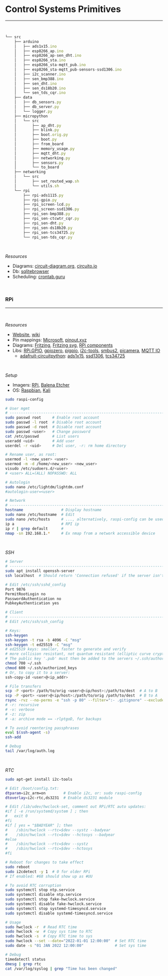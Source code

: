 # Control Systems Primitives
---

<br />

```ts
└── src
    ├── arduino
    │   ├── ads1x15.ino
    │   ├── esp8266_ap.ino
    │   ├── esp8266_ap-sen_dht.ino
    │   ├── esp8266_sta.ino
    │   ├── esp8266_sta-mqtt_pub.ino
    │   ├── esp8266_sta-mqtt_pub-sensors-ssd1306.ino
    │   ├── i2c_scanner.ino
    │   ├── sen_bmp388.ino
    │   ├── sen_dht.ino
    │   ├── sen_ds18b20.ino
    │   └── sen_tds_cqr.ino
    ├── data
    │   ├── db_sensors.py
    │   ├── db_server.py
    │   └── logger.py
    ├── micropython
    │   └── src
    │       ├── ap_dht.py
    │       ├── blink.py
    │       ├── boot.orig.py
    │       ├── boot.py
    │       ├── from_board
    │       ├── memory_usage.py
    │       ├── mqtt_dht.py
    │       ├── networking.py
    │       ├── sensors.py
    │       └── to_board
    ├── networking
    │   └── src
    │       ├── set_routed_wap.sh
    │       └── utils.sh
    └── rpi
        ├── rpi-ads1115.py
        ├── rpi-gpio.py
        ├── rpi_screen-lcd.py
        ├── rpi_screen-ssd1306.py
        ├── rpi_sen-bmp388.py
        ├── rpi_sen-ctcwtr_cqr.py
        ├── rpi_sen-dht.py
        ├── rpi_sen-ds18b20.py
        ├── rpi_sen-tcs34725.py
        └── rpi_sen-tds_cqr.py
```

<br />

*Resources*
- Diagrams: [circuit-diagram.org](<https://www.circuit-diagram.org/editor/>), [circuito.io](<https://www.circuito.io/>)
- Db: [sqlitebrowser](<https://github.com/sqlitebrowser/sqlitebrowser>)
- Scheduling: [crontab.guru](<https://crontab.guru/>)

<br />

### RPi
---

<br />

*Resources*
- [Website](<https://www.raspberrypi.org/>), [wiki](<https://en.wikipedia.org/wiki/Raspberry_Pi>)
- Pin mappings: [Microsoft](<https://docs.microsoft.com/en-us/windows/iot-core/learn-about-hardware/pinmappings/pinmappingsrpi>), [pinout.xyz](<https://pinout.xyz/>)
- Diagrams: [Fritzing](<https://github.com/fritzing/fritzing-app>), [Fritzing svg](<https://github.com/fritzing/fritzing-parts/tree/master/svg/core/breadboard>), [RPi components](<https://github.com/raspberrypilearning/components>)
- Libs: [RPi.GPIO](<https://pypi.org/project/RPi.GPIO/>), [gpiozero](<https://github.com/gpiozero/gpiozero>), [pigpio](<https://github.com/joan2937/pigpio>), [i2c-tools](<https://packages.debian.org/buster/utils/i2c-tools>), [smbus2](<https://github.com/kplindegaard/smbus2>), [picamera](<https://github.com/picamera>), [MQTT IO](<https://github.com/flyte/mqtt-io>)
  - [adafruit-circuitpython](<https://github.com/adafruit/circuitpython>): [ads1x15](<https://github.com/adafruit/Adafruit_CircuitPython_ADS1x15>), [ssd1306](<https://github.com/adafruit/Adafruit_CircuitPython_SSD1306>), [tcs34725](<https://github.com/adafruit/Adafruit_CircuitPython_TCS34725>)

<br />

*Setup*
- Imagers: [RPi](<https://www.raspberrypi.org/software/>), [Balena Etcher](<https://www.balena.io/etcher/>)
- OS: [Raspbian](<https://www.raspbian.org/>), [Kali](<https://www.kali.org/get-kali/#kali-arm>)

```sh
sudo raspi-config

# User mgmt
# -----------------------------------------------------------------------------
sudo passwd root     # Enable root account
sudo passwd -l root  # Disable root account
sudo passwd -d root  # Disable root account
sudo passwd <user>   # Change password
cat /etc/passwd      # List users
useradd <uid>        # Add user
userdel -r <uid>     # Del user, -r: rm home directory

# Rename user, as root:
usermod -l <new_user> <user>
usermod -m -d /home/<new_user> <new_user>
visudo /etc/sudoers.d/<user>
# <user> ALL=(ALL) NOPASSWD: ALL

# Autologin
sudo nano /etc/lightdm/lightdm.conf
#autologin-user=<user>

# Network
# -----------------------------------------------------------------------------
hostname                 # Display hostname
sudo nano /etc/hostname  # Edit
sudo nano /etc/hosts     # ..., alternatively, raspi-config can be used
ip a                     # RPI ip
ip r | grep default      # 
nmap -sn 192.168.1.*     # Ex nmap from a network accessible device
```

<br />

*SSH*
```sh
# Server
# -----------------------------------------------------------------------------
sudo apt install openssh-server
ssh localhost  # Should return 'Connection refused' if the server isn't running

# Edit /etc/ssh/sshd_config
Port 9876
PermitRootLogin no
PasswordAuthentication no
PubkeyAuthentication yes

# Client
# -----------------------------------------------------------------------------
# Edit /etc/ssh/ssh_config

# Keys:
ssh-keygen
ssh-keygen -t rsa -b 4096 -C "msg"
ssh-keygen -t ed25519 -C "msg"
# ed25519 keys: smaller, faster to generate and verify
# more collision resistant, not quantum resistant (elliptic curve cryptography)
# The public key '.pub' must then be added to the servers ~/.ssh/authorized_keys
chmod 700 ~/.ssh
chmod 600 ~/.ssh/authorized_keys
# Or, to copy it to a server:
ssh-copy-id <user>@<ip_addr>

# File transfers
scp -P <port> /path/to/orig <user>@<ip/host>:/path/to/dest  # A to B
scp -P <port> <user>@<ip/host>:/path/to/orig /path/to/dest  # B to A
rsync -rvz --no-perms -e "ssh -p 80" --filter=":- .gitignore" --exclude="venv/" path/to/orig <user>@<ip_addr>:path/to/dest/
# -r: recursive
# -v: verbose
# -z: zip
# -a: archive mode == -rlptgoD, for backups

# To avoid reentering passphrases
eval $(ssh-agent -s)
ssh-add

# Debug
tail /var/log/auth.log
```

<br />

*RTC*
```sh
sudo apt-get install i2c-tools

# Edit /boot/config.txt:
dtparam=i2c_arm=on        # Enable i2c, or: sudo raspi-config
dtoverlay=i2c-rtc,ds3231  # Enable ds3231 module

# Edit /lib/udev/hwclock-set, comment out RPi/RTC auto updates:
#if [ -e /run/systemd/system ] ; then 
#   exit 0
#fi
#if [ yes = "$BADYEAR" ]; then
#    /sbin/hwclock --rtc=$dev --systz --badyear
#    /sbin/hwclock --rtc=$dev --hctosys --badyear
#else
#    /sbin/hwclock --rtc=$dev --systz
#    /sbin/hwclock --rtc=$dev --hctosys
#fi

# Reboot for changes to take effect
sudo reboot
sudo i2cdetect -y 1  # 0 for older RPi
# If enabled: #68 should show up as #UU

# To avoid RTC corruption
sudo systemctl stop ntp.service
sudo systemctl disable ntp.service
sudo systemctl stop fake-hwclock.service
sudo systemctl disable fake-hwclock.service
sudo systemctl stop systemd-timesyncd.service
sudo systemctl disable systemd-timesyncd.service

# Usage
sudo hwclock -r  # Read RTC time
sudo hwclock -w  # Copy sys time to RTC
sudo hwclock -s  # Copy RTC time to sys
sudo hwclock --set --date="2022-01-01 12:00:00"  # Set RTC time
sudo date -s "01 JAN 2022 12:00:00"              # Set sys time

# Debug
timedatectl status
dmesg | grep rtc
cat /var/log/syslog | grep "Time has been changed"
```

<br />
